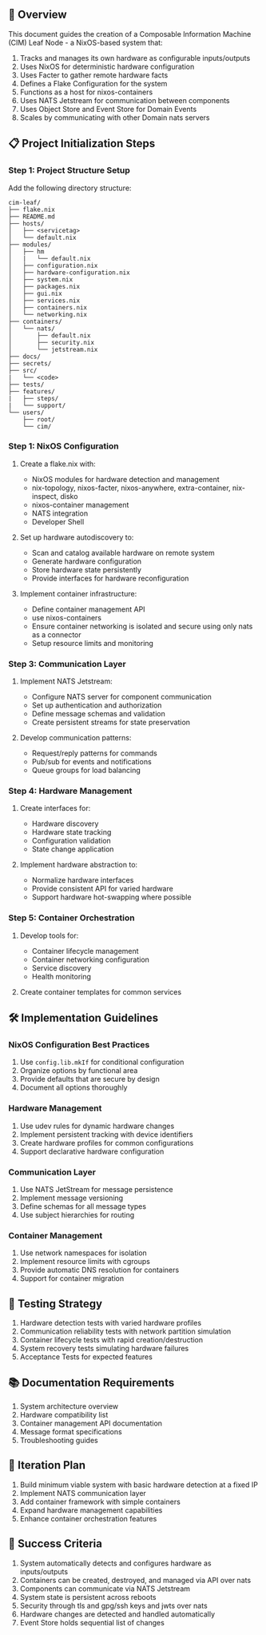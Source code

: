 ## 🚀 Overview

This document guides the creation of a Composable Information Machine (CIM) Leaf Node - a NixOS-based system that:

1. Tracks and manages its own hardware as configurable inputs/outputs
2. Uses NixOS for deterministic hardware configuration
3. Uses Facter to gather remote hardware facts
4. Defines a Flake Configuration for the system
5. Functions as a host for nixos-containers
6. Uses NATS Jetstream for communication between components
7. Uses Object Store and Event Store for Domain Events
8. Scales by communicating with other Domain nats servers

## 📋 Project Initialization Steps

### Step 1: Project Structure Setup

Add the following directory structure:

```
cim-leaf/
├── flake.nix
├── README.md
├── hosts/
│   ├── <servicetag>
│   └── default.nix
├── modules/
│   ├── hm
│   |   └── default.nix
│   ├── configuration.nix
│   ├── hardware-configuration.nix
│   ├── system.nix
│   ├── packages.nix
│   ├── gui.nix
│   ├── services.nix
│   ├── containers.nix
│   └── networking.nix
├── containers/
│   └── nats/
│       ├── default.nix
│       ├── security.nix
│       └── jetstream.nix
├── docs/
├── secrets/
├── src/
|   └── <code>
├── tests/
├── features/
|   ├── steps/
|   └── support/
└── users/
    ├── root/
    └── cim/
```

### Step 1: NixOS Configuration

1. Create a flake.nix with:
   - NixOS modules for hardware detection and management
   - nix-topology, nixos-facter, nixos-anywhere, extra-container, nix-inspect, disko
   - nixos-container management
   - NATS integration
   - Developer Shell

2. Set up hardware autodiscovery to:
   - Scan and catalog available hardware on remote system
   - Generate hardware configuration
   - Store hardware state persistently
   - Provide interfaces for hardware reconfiguration

3. Implement container infrastructure:
   - Define container management API
   - use nixos-containers
   - Ensure container networking is isolated and secure using only nats as a connector
   - Setup resource limits and monitoring

### Step 3: Communication Layer

1. Implement NATS Jetstream:
   - Configure NATS server for component communication
   - Set up authentication and authorization
   - Define message schemas and validation
   - Create persistent streams for state preservation

2. Develop communication patterns:
   - Request/reply patterns for commands
   - Pub/sub for events and notifications
   - Queue groups for load balancing

### Step 4: Hardware Management

1. Create interfaces for:
   - Hardware discovery
   - Hardware state tracking
   - Configuration validation
   - State change application

2. Implement hardware abstraction to:
   - Normalize hardware interfaces
   - Provide consistent API for varied hardware
   - Support hardware hot-swapping where possible

### Step 5: Container Orchestration

1. Develop tools for:
   - Container lifecycle management
   - Container networking configuration
   - Service discovery
   - Health monitoring

2. Create container templates for common services

## 🛠️ Implementation Guidelines

### NixOS Configuration Best Practices

1. Use `config.lib.mkIf` for conditional configuration
2. Organize options by functional area
3. Provide defaults that are secure by design
4. Document all options thoroughly

### Hardware Management

1. Use udev rules for dynamic hardware changes
2. Implement persistent tracking with device identifiers
3. Create hardware profiles for common configurations
4. Support declarative hardware configuration

### Communication Layer

1. Use NATS JetStream for message persistence
2. Implement message versioning
3. Define schemas for all message types
4. Use subject hierarchies for routing

### Container Management

1. Use network namespaces for isolation
2. Implement resource limits with cgroups
3. Provide automatic DNS resolution for containers
4. Support for container migration

## 🧪 Testing Strategy

1. Hardware detection tests with varied hardware profiles
2. Communication reliability tests with network partition simulation
3. Container lifecycle tests with rapid creation/destruction
4. System recovery tests simulating hardware failures
5. Acceptance Tests for expected features

## 📚 Documentation Requirements

1. System architecture overview
2. Hardware compatibility list
3. Container management API documentation
4. Message format specifications
5. Troubleshooting guides

## 🔄 Iteration Plan

1. Build minimum viable system with basic hardware detection at a fixed IP
2. Implement NATS communication layer
3. Add container framework with simple containers
4. Expand hardware management capabilities
5. Enhance container orchestration features

## 🎯 Success Criteria

1. System automatically detects and configures hardware as inputs/outputs
2. Containers can be created, destroyed, and managed via API over nats
3. Components can communicate via NATS Jetstream
4. System state is persistent across reboots
5. Security through tls and gpg/ssh keys and jwts over nats
6. Hardware changes are detected and handled automatically 
7. Event Store holds sequential list of changes